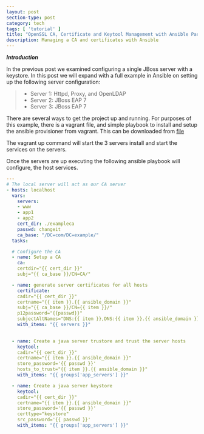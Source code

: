 ```yaml
---
layout: post
section-type: post
category: tech
tags: [ 'tutorial' ]
title: "OpenSSL CA, Certificate and Keytool Management with Ansible Part 2"
description: Managing a CA and certificates with Ansible
---
```


***Introduction***

In the previous post we examined configuring a single JBoss server with a keystore.  In this post we will expand with a full example in Ansible on setting up the following server configuration:

> * Server 1: Httpd, Proxy, and OpenLDAP
> * Server 2: JBoss EAP 7
> * Server 3: JBoss EAP 7

There are several ways to get the project up and running.  For purposes of this example, there is a vagrant file, and simple playbook to install and setup the ansible provisioner from vagrant.  This can be downloaded from [file](here)

The vagrant up command will start the 3 servers install and start the services on the servers.

Once the servers are up executing the following ansible playbook will configure, the host services.

```yaml
---
# The local server will act as our CA server
- hosts: localhost
  vars:
    servers:
    - www
    - app1
    - app2
    cert_dir: ./exampleca
    passwd: changeit
    ca_base: "/DC=com/DC=example/"
  tasks:

  # Configure the CA
  - name: Setup a CA
    ca: 
    certdir="{{ cert_dir }}" 
    subj="{{ ca_base }}/CN=CA/"

  - name: generate server certificates for all hosts
    certificate:  
    cadir="{{ cert_dir }}" 
    certname="{{ item }}.{{ ansible_domain }}" 
    subj="{{ ca_base }}/CN={{ item }}/" 
    p12password="{{passwd}}" 
    subjectAltNames="DNS:{{ item }},DNS:{{ item }}.{{ ansible_domain }}"
    with_items: "{{ servers }}"

    
  - name: Create a java server trustore and trust the server hosts
    keytool: 
    cadir="{{ cert_dir }}" 
    certname="{{ item }}.{{ ansible_domain }}" 
    store_password='{{ passwd }}' 
    hosts_to_trust="{{ item }}.{{ ansible_domain }}"
    with_items: "{{ groups['app_servers'] }}"

  - name: Create a java server keystore 
    keytool: 
    cadir="{{ cert_dir }}" 
    certname="{{ item }}.{{ ansible_domain }}" 
    store_password='{{ passwd }}'  
    certtype="keystore" 
    src_password='{{ passwd }}'
    with_items: "{{ groups['app_servers'] }}"

```
